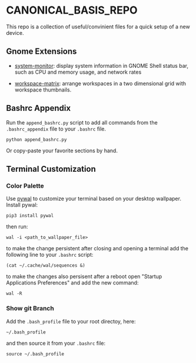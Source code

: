 # CANONICAL_BASIS_REPO

This repo is a collection of useful/convinient files for a quick setup of a new device.


## Gnome Extensions

- [system-monitor](https://extensions.gnome.org/extension/3010/system-monitor-next/): display system information in GNOME Shell status bar, such as CPU and memory usage, and network rates

- [workspace-matrix](https://extensions.gnome.org/extension/1485/workspace-matrix/): arrange workspaces in a two dimensional grid with workspace thumbnails.

## Bashrc Appendix

Run the ```append_bashrc.py``` script to add all commands from the ```.bashrc_appendix``` file to your ```.bashrc``` file.

```python append_bashrc.py```

Or copy-paste your favorite sections by hand.

## Terminal Customization

### Color Palette

Use [pywal](https://pypi.org/project/pywal/) to customize your terminal based on your desktop wallpaper.
Install pywal:

```pip3 install pywal```

then run:

```wal -i <path_to_wallpaper_file>```

to make the change persistent after closing and opening a terminal add the following line to your ```.bashrc``` script:

```(cat ~/.cache/wal/sequences &)```

to make the changes also persisent after a reboot open "Startup Applications Preferences" and add the new command:

```wal -R```

### Show git Branch

Add the ```.bash_profile``` file to your root directoy, here:

```~/.bash_profile```

and then source it from your ```.bashrc``` file:

```source ~/.bash_profile```



